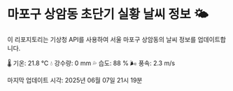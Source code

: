 
# 마포구 상암동 초단기 실황 날씨 정보 🌤️

이 리포지토리는 기상청 API를 사용하여 서울 마포구 상암동의 날씨 정보를 업데이트합니다. 

🌡️ 기온: 21.8 ℃
💧 강수량: 0 mm
💦 습도: 88 %
🌬️ 풍속: 2.3 m/s

마지막 업데이트 시각: 2025년 06월 07일 21시 19분    
